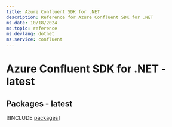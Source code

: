 ```yaml
---
title: Azure Confluent SDK for .NET
description: Reference for Azure Confluent SDK for .NET
ms.date: 10/18/2024
ms.topic: reference
ms.devlang: dotnet
ms.service: confluent
---
```

# Azure Confluent SDK for .NET - latest
## Packages - latest
[!INCLUDE [packages](confluent-index.md)]